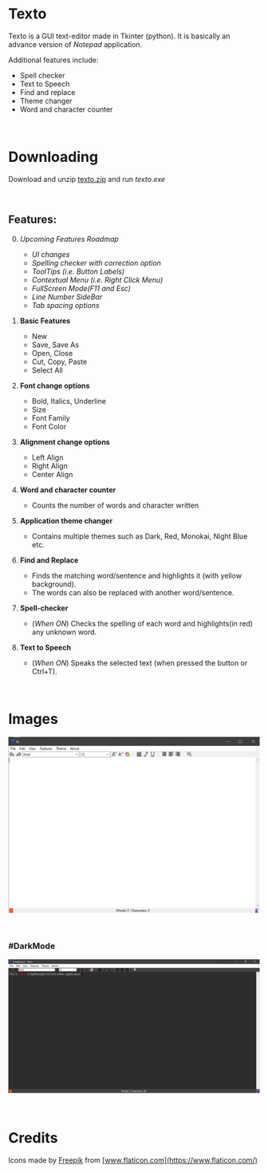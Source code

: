 # Texto
Texto is a GUI text-editor made in Tkinter (python). It is basically an advance version of *Notepad* application. <br> 

Additional features include:
* Spell checker
* Text to Speech 
* Find and replace
* Theme changer
* Word and character counter

&ensp;

# Downloading
Download and unzip [texto.zip](texto.zip) and run *texto.exe*

&ensp;

## Features:

0. _*Upcoming Features Roadmap*_
   * *UI changes*
   * *Spelling checker with correction option*
   * *ToolTips (i.e. Button Labels)*
   * *Contextual Menu (i.e. Right Click Menu)*
   * *FullScreen Mode(F11 and Esc)*
   * *Line Number SideBar* 
   * *Tab spacing options*
   
   
1. **Basic Features**
    * New
    * Save, Save As
    * Open, Close
    * Cut, Copy, Paste
    * Select All
1. **Font change options**
    * Bold, Italics, Underline
    * Size
    * Font Family
    * Font Color
    
1. **Alignment change options**
    * Left Align
    * Right Align
    * Center Align
1. **Word and character counter**
    * Counts the number of words and character written
    
1. **Application theme changer**
    * Contains multiple themes such as Dark, Red, Monokai, Night Blue etc.

1. **Find and Replace**
    * Finds the matching word/sentence and highlights it (with yellow background). 
    * The words can also be replaced with another word/sentence.

1. **Spell-checker**
    * (*When ON*) Checks the spelling of each word and highlights(in red) any unknown word.

1. **Text to Speech**
    * (*When ON*) Speaks the selected text (when pressed the button or Ctrl+T).
    
&ensp;
# Images
![Screen](screen.png)

&ensp;

### #DarkMode
![Dark Screen](darkScreen.png)

&ensp;

# Credits
Icons made by [Freepik](https://www.flaticon.com/authors/freepik) from [www.flaticon.com](https://www.flaticon.com/)
